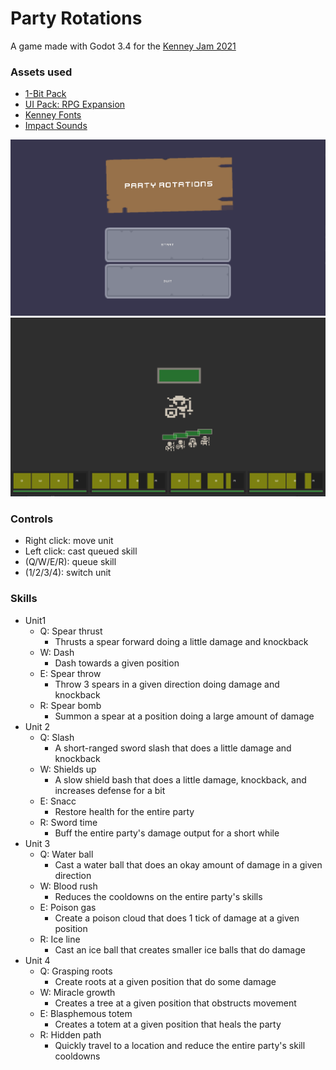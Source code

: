 # Party Rotations
A game made with Godot 3.4 for the [Kenney Jam 2021](https://itch.io/jam/kenney-jam-2021)

### Assets used
- [1-Bit Pack](https://kenney.nl/assets/bit-pack)
- [UI Pack: RPG Expansion](https://kenney.nl/assets/ui-pack-rpg-expansion)
- [Kenney Fonts](https://kenney.nl/assets/kenney-fonts)
- [Impact Sounds](https://kenney.nl/assets/impact-sounds)

![Hooray for title screens!](TitleScreen.PNG)
![Some gameplay I guess idk](GamePlay1.png)

### Controls
- Right click: move unit
- Left click: cast queued skill
- (Q/W/E/R): queue skill
- (1/2/3/4): switch unit

### Skills
- Unit1
  - Q: Spear thrust
    - Thrusts a spear forward doing a little damage and knockback
  - W: Dash
    - Dash towards a given position
  - E: Spear throw
    - Throw 3 spears in a given direction doing damage and knockback
  - R: Spear bomb
    - Summon a spear at a position doing a large amount of damage
- Unit 2
  - Q: Slash
    - A short-ranged sword slash that does a little damage and knockback
  - W: Shields up
    - A slow shield bash that does a little damage, knockback, and increases defense for a bit
  - E: Snacc
    - Restore health for the entire party
  - R: Sword time
    - Buff the entire party's damage output for a short while
- Unit 3
  - Q: Water ball
    - Cast a water ball that does an okay amount of damage in a given direction
  - W: Blood rush
    - Reduces the cooldowns on the entire party's skills
  - E: Poison gas
    - Create a poison cloud that does 1 tick of damage at a given position
  - R: Ice line
    - Cast an ice ball that creates smaller ice balls that do damage
- Unit 4
  - Q: Grasping roots
    - Create roots at a given position that do some damage
  - W: Miracle growth
    - Creates a tree at a given position that obstructs movement
  - E: Blasphemous totem
    - Creates a totem at a given position that heals the party
  - R: Hidden path
    - Quickly travel to a location and reduce the entire party's skill cooldowns

